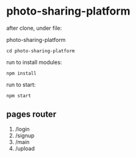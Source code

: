 # photo-sharing-platform

after clone, under file:

photo-sharing-platform

`cd photo-sharing-platform`

run to install modules:

`npm install`

run to start:

`npm start`



## pages router

1. /login
2. /signup
3. /main
4. /upload

